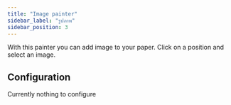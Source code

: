 ```yaml
---
title: "Image painter"
sidebar_label: "รูปภาพ"
sidebar_position: 3
---
```


With this painter you can add image to your paper. Click on a position and select an image.

## Configuration

Currently nothing to configure
